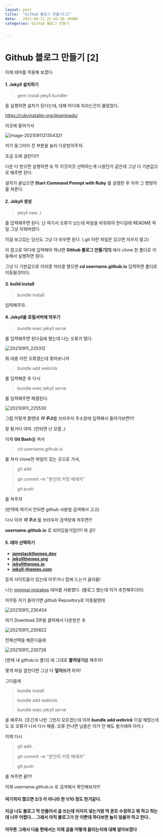 ```yaml
---
layout: post
title:  "Github 블로그 만들기[1]"
date:   2021-09-11 21:42:16 +0900
categories: Github 블로그 만들기


---
```


# 					                                    **Github 블로그 만들기 [2]**



이제 테마를 적용해 보겠다. 





#### 1. Jekyll 설치하기



>  gem install jekyll bundler 

을 실행하면 설치가 된다는데, 대체 어디에 치라는건지 몰랐었다.

https://rubyinstaller.org/downloads/

이곳에 들어가서 



![image-2021091121354321](https://raw.githubusercontent.com/ShinDongHun1/image_repo/main/img/image-2021091121354321.png)

저기 동그라미 친 부분을 눌러 다운받아주자.

조금 오래 걸린다!!!

다운 다 받으면 실행하면 또 막 이것저것 선택하는게 나왔던거 같은데 그냥 다 기본값으로 해주면 된다.

설치가 끝났으면 **Start Command Prompt with Ruby** 를 실행한 후 아까 그 명령어를 쳐준다.



#### 2. **Jekyll 생성** 



> jekyll new ./



를 입력해주면 된다. 난 여기서 오류가 났는데 파일을 비워줘야 한다길래 README 파일 그냥 지워버렸다. 

이걸 보고있는 당신도 그냥 다 비우면 된다. (.git 이란 파일은 있으면 지우지 말고)

아 참고로 어디에 입력해야 하냐면 **Github 블로그 만들기[1]** 에서 clone 한 폴더로 이동해서 실행하면 된다.

그냥 다 기본값으로 이러쿵 저러쿵 했으면 **cd username.github.io** 입력하면 폴더로 이동될것이다.



#### 3. build install



> bundle install

입력해주자. 





#### 4.  Jekyll을 로컬서버에 띄우기



> bundle exec jekyll serve

를 입력해주면 된다길래 했는데 나는 오류가 떴다.



![20210911_225312](https://raw.githubusercontent.com/ShinDongHun1/image_repo/main/img/20210911_225312.png)



뭐 대충 이런 오류였는데 찾아보니까

> bundle add webrick

를 입력해준 후 다시 

> bundle exec jekyll serve

를 입력해주면 해결된다.



![20210911_225530](https://raw.githubusercontent.com/ShinDongHun1/image_repo/main/img/20210911_225530.png)



그럼 이렇게 뜰텐데 ***이 주소***를 브라우저 주소창에 입력해서 들어가보면!!!!

잘 될거다 아마. (안되면 난 모름..)



이제 **Git Bash**를 켜서

> cd username.github.io

를 쳐서 clone한 파일이 있는 곳으로 가서,

> git add . 
>
> git commit -m "본인의 커밋 메세지"
>
>  git push

를 쳐주쟈

(만약에 여기서 안되면 github 사용법 검색해서 고고)



다시 아까 ***이 주소*** 를 브라우저 검색창에 쳐주면!!!

**username.github.io** 로 되어있을거임!!!!! 와 굳!!



#### 5. 테마 선택하기



- **[jamstackthemes.dev](https://jamstackthemes.dev/ssg/jekyll/)**
- **[jekyllthemes.org](http://jekyllthemes.org/)**
- **[jekyllthemes.io](https://jekyllthemes.io/)**
- **[jekyll-themes.com](https://jekyll-themes.com/)**



등의 사이트들이 있는데 아무거나 맘에 드는거 골라욤!

나는 [minimal mistakes](https://github.com/mmistakes/minimal-mistakes) 테마를 사용했다. (블로그 봤는데 이거 추천해주더라)



아무튼 저기 들어가면 github Repository로 이동될텐데 

![20210911_230454](https://raw.githubusercontent.com/ShinDongHun1/image_repo/main/img/20210911_230454.png)

여기 Download ZIP을 클릭해서 다운받은 후





![20210911_230622](https://raw.githubusercontent.com/ShinDongHun1/image_repo/main/img/20210911_230622.png)

전체선택을 해준다음에



![20210911_230726](https://raw.githubusercontent.com/ShinDongHun1/image_repo/main/img/20210911_230726.png)



[현재 내 github.io 폴더] 에 그대로 **붙여넣기**를 해주자!

몇개 파일 겹친다면 그냥 다 **덮어쓰기** 하자!



그다음에



> bundle install
>
> bundle add webrick
>
> bundle exec jekyll serve

을 해주자. (웃긴게 나만 그런지 모르겠는데 아까 **bundle add webrick** 이걸 해줬는데도 또 오류가 나서 다시 해줌. 오류 안나면 님들은 이거 안 해도 될거에여 아마.)



이제 다시



> git add . 
>
> git commit -m "본인의 커밋 메세지" 
>
> git push



를 쳐주면 끝!!!!

이제 username.github.io 로 검색해서 확인해보자!!!



#### 여기까지 했으면 2/3 이 아니라 한 1/10 정도 한거같다.

#### 지금 나도 블로그 막 만들어서 글 쓰는데 이미지 넣는거랑 막 폰트 수정하고 뭐 하고 하는데 너무 어렵다... 그래서 아직 블로그가 안 이쁜데 하다보면 늘지 않을까 하고 한다.. 

#### 아무튼 그래서 다음 편에서는 이제 글을 어떻게 올리는지에 대해 알아보겠다